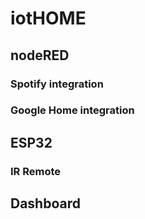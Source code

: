 # iotHOME

## nodeRED

### Spotify integration

### Google Home integration

## ESP32

### IR Remote

## Dashboard
